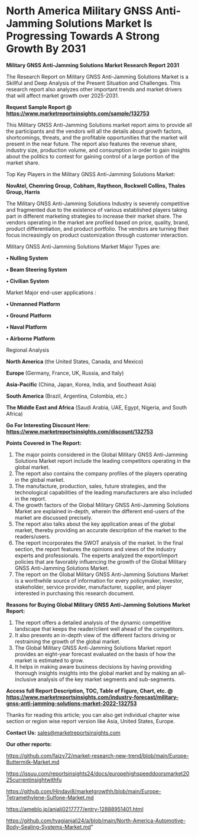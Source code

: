 # North America Military GNSS Anti-Jamming Solutions Market Is Progressing Towards A Strong Growth By 2031

<strong>Military GNSS Anti-Jamming Solutions Market Research Report 2031</strong>

The Research Report on Military GNSS Anti-Jamming Solutions Market is a Skillful and Deep Analysis of the Present Situation and Challenges. This research report also analyzes other important trends and market drivers that will affect market growth over 2025-2031.

<strong>Request Sample Report @ <a href=https://www.marketreportsinsights.com/sample/132753>https://www.marketreportsinsights.com/sample/132753</a></strong>

This Military GNSS Anti-Jamming Solutions market report aims to provide all the participants and the vendors will all the details about growth factors, shortcomings, threats, and the profitable opportunities that the market will present in the near future. The report also features the revenue share, industry size, production volume, and consumption in order to gain insights about the politics to contest for gaining control of a large portion of the market share.

Top Key Players in the Military GNSS Anti-Jamming Solutions Market:

<strong>NovAtel, Chemring Group, Cobham, Raytheon, Rockwell Collins, Thales Group, Harris</strong>

The Military GNSS Anti-Jamming Solutions Industry is severely competitive and fragmented due to the existence of various established players taking part in different marketing strategies to increase their market share. The vendors operating in the market are profiled based on price, quality, brand, product differentiation, and product portfolio. The vendors are turning their focus increasingly on product customization through customer interaction.

Military GNSS Anti-Jamming Solutions Market Major Types are:

<strong>• Nulling System

• Beam Steering System

• Civilian System</strong>

Market Major end-user applications :

<strong>• Unmanned Platform

• Ground Platform

• Naval Platform

• Airborne Platform</strong>

Regional Analysis

</u><strong><b>North America</b></strong> (the United States, Canada, and Mexico)

<strong><b>Europe </b></strong>(Germany, France, UK, Russia, and Italy)

<strong><b>Asia-Pacific</b></strong> (China, Japan, Korea, India, and Southeast Asia)

<strong><b>South America</b></strong> (Brazil, Argentina, Colombia, etc.)

<strong><b>The Middle East and Africa</b></strong> (Saudi Arabia, UAE, Egypt, Nigeria, and South Africa)

<strong>Go For Interesting Discount Here: <a href=https://www.marketreportsinsights.com/discount/132753>https://www.marketreportsinsights.com/discount/132753</a></strong>

<strong>Points Covered in The Report:</strong>
<ol>
  <li>The major points considered in the Global Military GNSS Anti-Jamming Solutions Market report include the leading competitors operating in the global market.</li>
  <li>The report also contains the company profiles of the players operating in the global market.</li>
  <li>The manufacture, production, sales, future strategies, and the technological capabilities of the leading manufacturers are also included in the report.</li>
  <li>The growth factors of the Global Military GNSS Anti-Jamming Solutions Market are explained in-depth, wherein the different end-users of the market are discussed precisely.</li>
  <li>The report also talks about the key application areas of the global market, thereby providing an accurate description of the market to the readers/users.</li>
  <li>The report incorporates the SWOT analysis of the market. In the final section, the report features the opinions and views of the industry experts and professionals. The experts analyzed the export/import policies that are favorably influencing the growth of the Global Military GNSS Anti-Jamming Solutions Market.</li>
  <li>The report on the Global Military GNSS Anti-Jamming Solutions Market is a worthwhile source of information for every policymaker, investor, stakeholder, service provider, manufacturer, supplier, and player interested in purchasing this research document.</li>
</ol>
<strong>Reasons for Buying Global Military GNSS Anti-Jamming Solutions Market Report:</strong>

<ol>
  <li>The report offers a detailed analysis of the dynamic competitive landscape that keeps the reader/client well ahead of the competitors.</li>
  <li>It also presents an in-depth view of the different factors driving or restraining the growth of the global market.</li>
  <li>The Global Military GNSS Anti-Jamming Solutions Market report provides an eight-year forecast evaluated on the basis of how the market is estimated to grow.</li>
  <li>It helps in making aware business decisions by having providing thorough insights insights into the global market and by making an all-inclusive analysis of the key market segments and sub-segments.</li>
</ol>
<strong>Access full Report Description, TOC, Table of Figure, Chart, etc. @ <a href=https://www.marketreportsinsights.com/industry-forecast/military-gnss-anti-jamming-solutions-market-2022-132753>https://www.marketreportsinsights.com/industry-forecast/military-gnss-anti-jamming-solutions-market-2022-132753</a></strong>


Thanks for reading this article; you can also get individual chapter wise section or region wise report version like Asia, United States, Europe.

<strong>Contact Us:</strong>
sales@marketreportsinsights.com

<strong>Our other reports:</strong>

<a href=https://github.com/faizy72/market-research-new-trend/blob/main/Europe-Buttermilk-Market.md>https://github.com/faizy72/market-research-new-trend/blob/main/Europe-Buttermilk-Market.md</a>

<a href=https://issuu.com/reportsinsights24/docs/europehighspeeddoorsmarket2025currentinsightwithfu>https://issuu.com/reportsinsights24/docs/europehighspeeddoorsmarket2025currentinsightwithfu</a>

<a href=https://github.com/Hindavi8/marketgrowthh/blob/main/Europe-Tetramethylene-Sulfone-Market.md>https://github.com/Hindavi8/marketgrowthh/blob/main/Europe-Tetramethylene-Sulfone-Market.md</a>

<a href=https://ameblo.jp/anjali0217777/entry-12888951401.html>https://ameblo.jp/anjali0217777/entry-12888951401.html</a>

<a href=https://github.com/tyagianjali24/a/blob/main/North-America-Automotive-Body-Sealing-Systems-Market.md>https://github.com/tyagianjali24/a/blob/main/North-America-Automotive-Body-Sealing-Systems-Market.md</a>"
